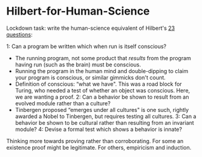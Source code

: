 # Hilbert-for-Human-Science

Lockdown task: write the human-science equivalent of Hilbert's [23 questions](https://en.wikipedia.org/wiki/Hilbert%27s_problems):

1: Can a program be written which when run is itself conscious?
  * The running program, not some product that *results* from the program having run (such as the brain) must be conscious.
  * Running the program in the human mind and double-dipping to claim your program is conscious, or similar gimmicks don't count. 
  * Definition of conscious: “what we have". This was a road block for Turing, who needed a test of whether an object was conscious. Here, we are wanting a proof.
2: Can a behavior be shown to result from an evolved module rather than a culture?
 * Tinbergen proposed “emerges under all cultures" is one such, rightly awarded a Nobel to Tinbergen, but requires testing all cultures.
3: Can a behavior be shown to be cultural rather than resulting from an invariant module?
4: Devise a formal test which shows a behavior is innate?

Thinking more towards proving rather than corroborating. For some an existence proof might be legitimate. For others, empiricism and induction. 

